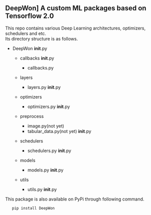 DeepWon] A custom ML packages based on Tensorflow 2.0
-----------------------------------------------------

This repo contains various Deep Learning architectures, optimizers, schedulers and etc.   
Its directory structure is as follows.
* DeepWon
    __init__.py
    * callbacks
        __init__.py
        * callbacks.py
    * layers
        * layers.py
        __init__.py
        
    * optimizers
        * optimizers.py
        __init__.py
        
    * preprocess
        * image.py(not yet)
        * tabular_data.py(not yet)
        __init__.py
        
    * schedulers
        * schedulers.py
        __init__.py
        
    * models
        * models.py
        __init__.py
        
    * utils
        * utils.py
        __init__.py

This package is also available on PyPi through following command.  
```
   pip install DeepWon
```

